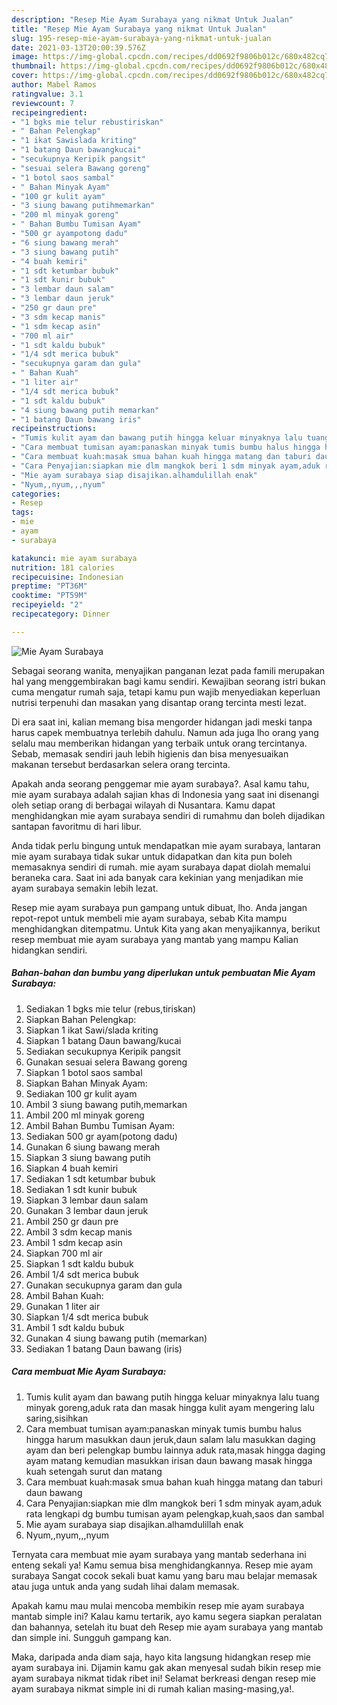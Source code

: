 ```yaml
---
description: "Resep Mie Ayam Surabaya yang nikmat Untuk Jualan"
title: "Resep Mie Ayam Surabaya yang nikmat Untuk Jualan"
slug: 195-resep-mie-ayam-surabaya-yang-nikmat-untuk-jualan
date: 2021-03-13T20:00:39.576Z
image: https://img-global.cpcdn.com/recipes/dd0692f9806b012c/680x482cq70/mie-ayam-surabaya-foto-resep-utama.jpg
thumbnail: https://img-global.cpcdn.com/recipes/dd0692f9806b012c/680x482cq70/mie-ayam-surabaya-foto-resep-utama.jpg
cover: https://img-global.cpcdn.com/recipes/dd0692f9806b012c/680x482cq70/mie-ayam-surabaya-foto-resep-utama.jpg
author: Mabel Ramos
ratingvalue: 3.1
reviewcount: 7
recipeingredient:
- "1 bgks mie telur rebustiriskan"
- " Bahan Pelengkap"
- "1 ikat Sawislada kriting"
- "1 batang Daun bawangkucai"
- "secukupnya Keripik pangsit"
- "sesuai selera Bawang goreng"
- "1 botol saos sambal"
- " Bahan Minyak Ayam"
- "100 gr kulit ayam"
- "3 siung bawang putihmemarkan"
- "200 ml minyak goreng"
- " Bahan Bumbu Tumisan Ayam"
- "500 gr ayampotong dadu"
- "6 siung bawang merah"
- "3 siung bawang putih"
- "4 buah kemiri"
- "1 sdt ketumbar bubuk"
- "1 sdt kunir bubuk"
- "3 lembar daun salam"
- "3 lembar daun jeruk"
- "250 gr daun pre"
- "3 sdm kecap manis"
- "1 sdm kecap asin"
- "700 ml air"
- "1 sdt kaldu bubuk"
- "1/4 sdt merica bubuk"
- "secukupnya garam dan gula"
- " Bahan Kuah"
- "1 liter air"
- "1/4 sdt merica bubuk"
- "1 sdt kaldu bubuk"
- "4 siung bawang putih memarkan"
- "1 batang Daun bawang iris"
recipeinstructions:
- "Tumis kulit ayam dan bawang putih hingga keluar minyaknya lalu tuang minyak goreng,aduk rata dan masak hingga kulit ayam mengering lalu saring,sisihkan"
- "Cara membuat tumisan ayam:panaskan minyak tumis bumbu halus hingga harum masukkan daun jeruk,daun salam lalu masukkan daging ayam dan beri pelengkap bumbu lainnya aduk rata,masak hingga daging ayam matang kemudian masukkan irisan daun bawang masak hingga kuah setengah surut dan matang"
- "Cara membuat kuah:masak smua bahan kuah hingga matang dan taburi daun bawang"
- "Cara Penyajian:siapkan mie dlm mangkok beri 1 sdm minyak ayam,aduk rata lengkapi dg bumbu tumisan ayam pelengkap,kuah,saos dan sambal"
- "Mie ayam surabaya siap disajikan.alhamdulillah enak"
- "Nyum,,nyum,,,nyum"
categories:
- Resep
tags:
- mie
- ayam
- surabaya

katakunci: mie ayam surabaya 
nutrition: 181 calories
recipecuisine: Indonesian
preptime: "PT36M"
cooktime: "PT59M"
recipeyield: "2"
recipecategory: Dinner

---
```



![Mie Ayam Surabaya](https://img-global.cpcdn.com/recipes/dd0692f9806b012c/680x482cq70/mie-ayam-surabaya-foto-resep-utama.jpg)

Sebagai seorang wanita, menyajikan panganan lezat pada famili merupakan hal yang menggembirakan bagi kamu sendiri. Kewajiban seorang istri bukan cuma mengatur rumah saja, tetapi kamu pun wajib menyediakan keperluan nutrisi terpenuhi dan masakan yang disantap orang tercinta mesti lezat.

Di era  saat ini, kalian memang bisa mengorder hidangan jadi meski tanpa harus capek membuatnya terlebih dahulu. Namun ada juga lho orang yang selalu mau memberikan hidangan yang terbaik untuk orang tercintanya. Sebab, memasak sendiri jauh lebih higienis dan bisa menyesuaikan makanan tersebut berdasarkan selera orang tercinta. 



Apakah anda seorang penggemar mie ayam surabaya?. Asal kamu tahu, mie ayam surabaya adalah sajian khas di Indonesia yang saat ini disenangi oleh setiap orang di berbagai wilayah di Nusantara. Kamu dapat menghidangkan mie ayam surabaya sendiri di rumahmu dan boleh dijadikan santapan favoritmu di hari libur.

Anda tidak perlu bingung untuk mendapatkan mie ayam surabaya, lantaran mie ayam surabaya tidak sukar untuk didapatkan dan kita pun boleh memasaknya sendiri di rumah. mie ayam surabaya dapat diolah memalui beraneka cara. Saat ini ada banyak cara kekinian yang menjadikan mie ayam surabaya semakin lebih lezat.

Resep mie ayam surabaya pun gampang untuk dibuat, lho. Anda jangan repot-repot untuk membeli mie ayam surabaya, sebab Kita mampu menghidangkan ditempatmu. Untuk Kita yang akan menyajikannya, berikut resep membuat mie ayam surabaya yang mantab yang mampu Kalian hidangkan sendiri.

<!--inarticleads1-->

##### Bahan-bahan dan bumbu yang diperlukan untuk pembuatan Mie Ayam Surabaya:

1. Sediakan 1 bgks mie telur (rebus,tiriskan)
1. Siapkan  Bahan Pelengkap:
1. Siapkan 1 ikat Sawi/slada kriting
1. Siapkan 1 batang Daun bawang/kucai
1. Sediakan secukupnya Keripik pangsit
1. Gunakan sesuai selera Bawang goreng
1. Siapkan 1 botol saos sambal
1. Siapkan  Bahan Minyak Ayam:
1. Sediakan 100 gr kulit ayam
1. Ambil 3 siung bawang putih,memarkan
1. Ambil 200 ml minyak goreng
1. Ambil  Bahan Bumbu Tumisan Ayam:
1. Sediakan 500 gr ayam(potong dadu)
1. Gunakan 6 siung bawang merah
1. Siapkan 3 siung bawang putih
1. Siapkan 4 buah kemiri
1. Sediakan 1 sdt ketumbar bubuk
1. Sediakan 1 sdt kunir bubuk
1. Siapkan 3 lembar daun salam
1. Gunakan 3 lembar daun jeruk
1. Ambil 250 gr daun pre
1. Ambil 3 sdm kecap manis
1. Ambil 1 sdm kecap asin
1. Siapkan 700 ml air
1. Siapkan 1 sdt kaldu bubuk
1. Ambil 1/4 sdt merica bubuk
1. Gunakan secukupnya garam dan gula
1. Ambil  Bahan Kuah:
1. Gunakan 1 liter air
1. Siapkan 1/4 sdt merica bubuk
1. Ambil 1 sdt kaldu bubuk
1. Gunakan 4 siung bawang putih (memarkan)
1. Sediakan 1 batang Daun bawang (iris)




<!--inarticleads2-->

##### Cara membuat Mie Ayam Surabaya:

1. Tumis kulit ayam dan bawang putih hingga keluar minyaknya lalu tuang minyak goreng,aduk rata dan masak hingga kulit ayam mengering lalu saring,sisihkan
1. Cara membuat tumisan ayam:panaskan minyak tumis bumbu halus hingga harum masukkan daun jeruk,daun salam lalu masukkan daging ayam dan beri pelengkap bumbu lainnya aduk rata,masak hingga daging ayam matang kemudian masukkan irisan daun bawang masak hingga kuah setengah surut dan matang
1. Cara membuat kuah:masak smua bahan kuah hingga matang dan taburi daun bawang
1. Cara Penyajian:siapkan mie dlm mangkok beri 1 sdm minyak ayam,aduk rata lengkapi dg bumbu tumisan ayam pelengkap,kuah,saos dan sambal
1. Mie ayam surabaya siap disajikan.alhamdulillah enak
1. Nyum,,nyum,,,nyum




Ternyata cara membuat mie ayam surabaya yang mantab sederhana ini enteng sekali ya! Kamu semua bisa menghidangkannya. Resep mie ayam surabaya Sangat cocok sekali buat kamu yang baru mau belajar memasak atau juga untuk anda yang sudah lihai dalam memasak.

Apakah kamu mau mulai mencoba membikin resep mie ayam surabaya mantab simple ini? Kalau kamu tertarik, ayo kamu segera siapkan peralatan dan bahannya, setelah itu buat deh Resep mie ayam surabaya yang mantab dan simple ini. Sungguh gampang kan. 

Maka, daripada anda diam saja, hayo kita langsung hidangkan resep mie ayam surabaya ini. Dijamin kamu gak akan menyesal sudah bikin resep mie ayam surabaya nikmat tidak ribet ini! Selamat berkreasi dengan resep mie ayam surabaya nikmat simple ini di rumah kalian masing-masing,ya!.

